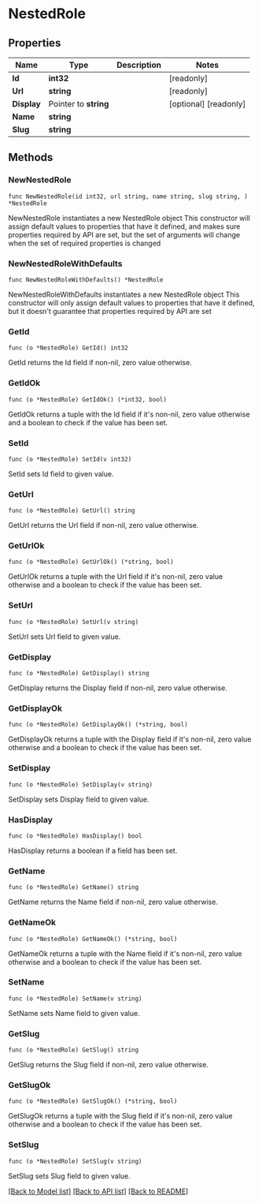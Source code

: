 # NestedRole

## Properties

Name | Type | Description | Notes
------------ | ------------- | ------------- | -------------
**Id** | **int32** |  | [readonly] 
**Url** | **string** |  | [readonly] 
**Display** | Pointer to **string** |  | [optional] [readonly] 
**Name** | **string** |  | 
**Slug** | **string** |  | 

## Methods

### NewNestedRole

`func NewNestedRole(id int32, url string, name string, slug string, ) *NestedRole`

NewNestedRole instantiates a new NestedRole object
This constructor will assign default values to properties that have it defined,
and makes sure properties required by API are set, but the set of arguments
will change when the set of required properties is changed

### NewNestedRoleWithDefaults

`func NewNestedRoleWithDefaults() *NestedRole`

NewNestedRoleWithDefaults instantiates a new NestedRole object
This constructor will only assign default values to properties that have it defined,
but it doesn't guarantee that properties required by API are set

### GetId

`func (o *NestedRole) GetId() int32`

GetId returns the Id field if non-nil, zero value otherwise.

### GetIdOk

`func (o *NestedRole) GetIdOk() (*int32, bool)`

GetIdOk returns a tuple with the Id field if it's non-nil, zero value otherwise
and a boolean to check if the value has been set.

### SetId

`func (o *NestedRole) SetId(v int32)`

SetId sets Id field to given value.


### GetUrl

`func (o *NestedRole) GetUrl() string`

GetUrl returns the Url field if non-nil, zero value otherwise.

### GetUrlOk

`func (o *NestedRole) GetUrlOk() (*string, bool)`

GetUrlOk returns a tuple with the Url field if it's non-nil, zero value otherwise
and a boolean to check if the value has been set.

### SetUrl

`func (o *NestedRole) SetUrl(v string)`

SetUrl sets Url field to given value.


### GetDisplay

`func (o *NestedRole) GetDisplay() string`

GetDisplay returns the Display field if non-nil, zero value otherwise.

### GetDisplayOk

`func (o *NestedRole) GetDisplayOk() (*string, bool)`

GetDisplayOk returns a tuple with the Display field if it's non-nil, zero value otherwise
and a boolean to check if the value has been set.

### SetDisplay

`func (o *NestedRole) SetDisplay(v string)`

SetDisplay sets Display field to given value.

### HasDisplay

`func (o *NestedRole) HasDisplay() bool`

HasDisplay returns a boolean if a field has been set.

### GetName

`func (o *NestedRole) GetName() string`

GetName returns the Name field if non-nil, zero value otherwise.

### GetNameOk

`func (o *NestedRole) GetNameOk() (*string, bool)`

GetNameOk returns a tuple with the Name field if it's non-nil, zero value otherwise
and a boolean to check if the value has been set.

### SetName

`func (o *NestedRole) SetName(v string)`

SetName sets Name field to given value.


### GetSlug

`func (o *NestedRole) GetSlug() string`

GetSlug returns the Slug field if non-nil, zero value otherwise.

### GetSlugOk

`func (o *NestedRole) GetSlugOk() (*string, bool)`

GetSlugOk returns a tuple with the Slug field if it's non-nil, zero value otherwise
and a boolean to check if the value has been set.

### SetSlug

`func (o *NestedRole) SetSlug(v string)`

SetSlug sets Slug field to given value.



[[Back to Model list]](../README.md#documentation-for-models) [[Back to API list]](../README.md#documentation-for-api-endpoints) [[Back to README]](../README.md)


